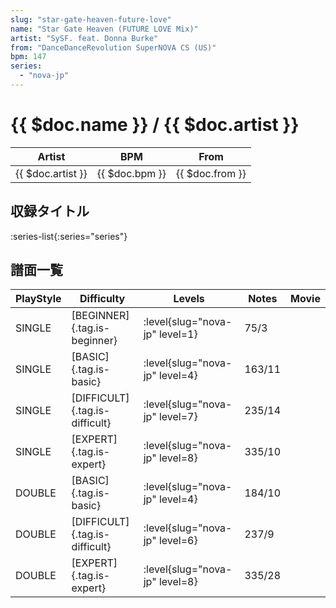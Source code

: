 ```yaml
---
slug: "star-gate-heaven-future-love"
name: "Star Gate Heaven (FUTURE LOVE Mix)"
artist: "SySF. feat. Donna Burke"
from: "DanceDanceRevolution SuperNOVA CS (US)"
bpm: 147
series:
  - "nova-jp"
---
```


# {{ $doc.name }} / {{ $doc.artist }}

|Artist|BPM|From|
|------|---|----|
|{{ $doc.artist }}|{{ $doc.bpm }}|{{ $doc.from }}|

## 収録タイトル

:series-list{:series="series"}

## 譜面一覧

|PlayStyle|Difficulty|Levels|Notes|Movie|
|---------|----------|------|-----|-----|
|SINGLE|[BEGINNER]{.tag.is-beginner}|:level{slug="nova-jp" level=1}|75/3||
|SINGLE|[BASIC]{.tag.is-basic}|:level{slug="nova-jp" level=4}|163/11||
|SINGLE|[DIFFICULT]{.tag.is-difficult}|:level{slug="nova-jp" level=7}|235/14||
|SINGLE|[EXPERT]{.tag.is-expert}|:level{slug="nova-jp" level=8}|335/10||
|DOUBLE|[BASIC]{.tag.is-basic}|:level{slug="nova-jp" level=4}|184/10||
|DOUBLE|[DIFFICULT]{.tag.is-difficult}|:level{slug="nova-jp" level=6}|237/9||
|DOUBLE|[EXPERT]{.tag.is-expert}|:level{slug="nova-jp" level=8}|335/28||
